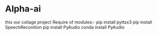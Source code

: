 # Alpha-ai
this our collage project
Require of modules:-
pip install pyttsx3
pip install SpeechReconition
pip install PyAudio
conda install PyAudio
